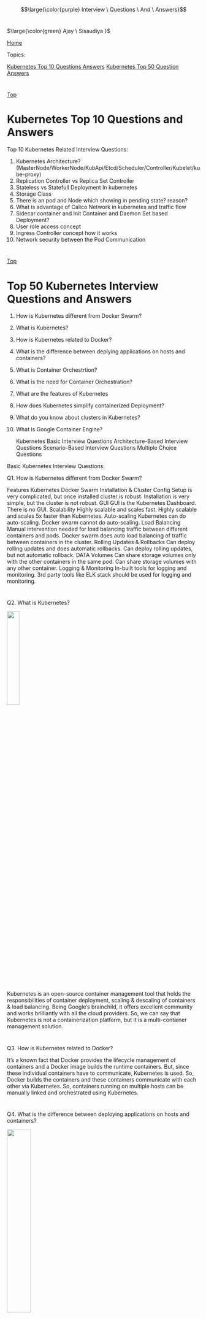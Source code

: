 
$$\large{\color{purple} Interview \ Questions \ And \ Answers}$$ <br />

$\large{\color{green} Ajay \ Sisaudiya }$

[Home](#all-file-links.md)

<a name="top"></a>    

Topics:

[Kubernetes Top 10 Questions Answers](#kubernetes-Q-A-1)
[Kubernetes Top 50 Question Answers](#kubernetes-Q-A-2)





#

[Top](#top)
<a name="kubernetes-Q-A-1"></a>

# Kubernetes Top 10 Questions and Answers


Top 10 Kubernetes Related Interview Questions:

1. Kubernetes Architecture? (MasterNode/WorkerNode/KubApi/Etcd/Scheduler/Controller/Kubelet/kube-proxy)
2. Replication Controller vs Replica Set Controller
3. Stateless vs Statefull Deployment In kubernetes
4. Storage Class
5. There is an pod and Node which showing in pending state? reason?
6. What is advantage of Calico Network in kubernetes and traffic flow
7. Sidecar container and Init Container and Daemon Set based Deployment?
8. User role access concept
9. Ingress Controller concept how it works
10. Network security between the Pod Communication





#
[Top](#top)
<a name="kubernetes-Q-A-2"></a>

# Top 50 Kubernetes Interview Questions and Answers

1. How is Kubernetes different from Docker Swarm?
2. What is Kubernetes?
3. How is Kubernetes related to Docker?
4. What is the difference between deplying applications on hosts and containers?
5. What is Container Orchestrtion?
6. What is the need for Container Orchestration?
7. What are the features of Kubernetes
8. How does Kubernetes simplify containerized Deployment?
9. What do you know about clusters in Kubernetes?
10. What is Google Container Engine?


    Kubernetes Basic Interview Questions
    Architecture-Based Interview Questions
    Scenario-Based Interview Questions
    Multiple Choice Questions
    
    
    
Basic Kubernetes Interview Questions: 

Q1. How is Kubernetes different from Docker Swarm?

    
Features	Kubernetes	Docker Swarm
Installation & Cluster Config	Setup is very complicated, but once installed cluster is robust.	Installation is very simple, but the cluster is not robust.
GUI	GUI is the Kubernetes Dashboard.	There is no GUI.
Scalability	Highly scalable and scales fast.	Highly scalable and scales 5x faster than Kubernetes.
Auto-scaling	Kubernetes can do auto-scaling.	Docker swarm cannot do auto-scaling.
Load Balancing	Manual intervention needed for load balancing traffic between different containers and pods.	Docker swarm does auto load balancing of traffic between containers in the cluster.
Rolling Updates & Rollbacks	Can deploy rolling updates and does automatic rollbacks.	Can deploy rolling updates, but not automatic rollback.
DATA Volumes	Can share storage volumes only with the other containers in the same pod.	Can share storage volumes with any other container.
Logging & Monitoring	In-built tools for logging and monitoring.	3rd party tools like ELK stack should be used for logging and monitoring.

#
Q2. What is Kubernetes?

<img src="https://d1jnx9ba8s6j9r.cloudfront.net/blog/wp-content/uploads/2018/08/q1-1.png" width=25%>

Kubernetes is an open-source container management tool that holds the responsibilities of container deployment, scaling & descaling of containers & load balancing. Being Google’s brainchild, it offers excellent community and works brilliantly with all the cloud providers. So, we can say that Kubernetes is not a containerization platform, but it is a multi-container management solution. 

#
Q3. How is Kubernetes related to Docker?

It’s a known fact that Docker provides the lifecycle management of containers and a Docker image builds the runtime containers. But, since these individual containers have to communicate, Kubernetes is used. So, Docker builds the containers and these containers communicate with each other via Kubernetes. So, containers running on multiple hosts can be manually linked and orchestrated using Kubernetes.

#
Q4. What is the difference between deploying applications on hosts and containers?

<img src="https://d1jnx9ba8s6j9r.cloudfront.net/blog/wp-content/uploads/2018/08/Application-768x472.png" width=35%>

Deploying Applications On Host vs Containers:


Refer to the above diagram. The left side architecture represents deploying applications on hosts. So, this kind of architecture will have an operating system and then the operating system will have a kernel that will have various libraries installed on the operating system needed for the application. So, in this kind of framework you can have n number of applications and all the applications will share the libraries present in that operating system whereas while deploying applications in containers the architecture is a little different.

This kind of architecture will have a kernel and that is the only thing that’s going to be the only thing common between all the applications. So, if there’s a particular application that needs Java then that particular application we’ll get access to Java and if there’s another application that needs Python then only that particular application will have access to Python.

The individual blocks that you can see on the right side of the diagram are basically containerized and these are isolated from other applications. So, the applications have the necessary libraries and binaries isolated from the rest of the system, and cannot be encroached by any other application.

#

Q5. What is Container Orchestration?

Consider a scenario where you have 5-6 microservices for an application. Now, these microservices are put in individual containers, but won’t be able to communicate without container orchestration. So, as orchestration means the amalgamation of all instruments playing together in harmony in music, similarly container orchestration means all the services in individual containers working together to fulfill the needs of a single server.


#
Q6. What is the need for Container Orchestration?

Consider you have 5-6 microservices for a single application performing various tasks, and all these microservices are put inside containers. Now, to make sure that these containers communicate with each other we need container orchestration.

<img src="https://d1jnx9ba8s6j9r.cloudfront.net/blog/wp-content/uploads/2018/08/5-1.png" width=35%>

Challenges Without Container Orchestration

As you can see in the above diagram, there were also many challenges that came into place without the use of container orchestration. So, to overcome these challenges the container orchestration came into place.


#
Q7. What are the features of Kubernetes?

The features of Kubernetes, are as follows:

<img src="https://d1jnx9ba8s6j9r.cloudfront.net/blog/wp-content/uploads/2018/08/7.png" width=35%>


#
Q8. How does Kubernetes simplify containerized Deployment?

As a typical application would have a cluster of containers running across multiple hosts, all these containers would need to talk to each other. So, to do this you need something big that would load balance, scale & monitor the containers. Since Kubernetes is cloud-agnostic and can run on any public/private providers it must be your choice simplify containerized deployment.

#
Q9. What do you know about clusters in Kubernetes?

The fundamental behind Kubernetes is that we can enforce the desired state management, by which I mean that we can feed the cluster services of a specific configuration, and it will be up to the cluster services to go out and run that configuration in the infrastructure.


<img src="https://d1jnx9ba8s6j9r.cloudfront.net/blog/wp-content/uploads/2018/08/Containers-1.png" width=35%>

Representation Of Kubernetes Cluster 

So, as you can see in the above diagram, the deployment file will have all the configurations required to be fed into the cluster services. Now, the deployment file will be fed to the API and then it will be up to the cluster services to figure out how to schedule these pods in the environment and make sure that the right number of pods are running.

So, the API which sits in front of services, the worker nodes & the Kubelet process that the nodes run, all together make up the Kubernetes Cluster.


#

Q10. What is Google Container Engine?

Google Container Engine (GKE) is an open-source management platform for Docker containers and clusters. This Kubernetes based engine supports only those clusters which run within Google’s public cloud services.


#
Q11.  What is Heapster?

Heapster is a cluster-wide aggregator of data provided by Kubelet running on each node. This container management tool is supported natively on Kubernetes cluster and runs as a pod, just like any other pod in the cluster. So, it basically discovers all nodes in the cluster and queries usage information from the Kubernetes nodes in the cluster, via on-machine Kubernetes agent.
Q12.  What is Minikube?

Minikube is a tool that makes it easy to run Kubernetes locally. This runs a single-node Kubernetes cluster inside a virtual machine.

#
Q13.  What is Kubectl?

Kubectl is the platform using which you can pass commands to the cluster. So, it basically provides the CLI to run commands against the Kubernetes cluster with various ways to create and manage the Kubernetes component.

#
Q14.  What is Kubelet?

This is an agent service which runs on each node and enables the slave to communicate with the master. So, Kubelet works on the description of containers provided to it in the PodSpec and makes sure that the containers described in the PodSpec are healthy and running.


#
Q15. What do you understand by a node in Kubernetes?

<img src="https://d1jnx9ba8s6j9r.cloudfront.net/blog/wp-content/uploads/2018/08/15-1.png" width=50%>


Node In Kubernetes 


#
Architecture-Based Kubernetes Interview Questions

This section of questions will deal with the questions related to the architecture of Kubernetes.

#
Q1. What are the different components of Kubernetes Architecture?

The Kubernetes Architecture has mainly 2 components – the master node and the worker node. As you can see in the below diagram, the master and the worker nodes have many inbuilt components within them. The master node has the kube-controller-manager, kube-apiserver, kube-scheduler, etcd. Whereas the worker node has kubelet and kube-proxy running on each node.



<img src="https://d1jnx9ba8s6j9r.cloudfront.net/blog/wp-content/uploads/2018/08/16-1.png" width=50%>

Architecture Of Kubernetes

#

Q2. What do you understand by Kube-proxy?

Kube-proxy can run on each and every node and can do simple TCP/UDP packet forwarding across backend network service. So basically, it is a network proxy that reflects the services as configured in Kubernetes API on each node. So, the Docker-linkable compatible environment variables provide the cluster IPs and ports which are opened by proxy.


#
Q3.  Can you brief on the working of the master node in Kubernetes?

Kubernetes master controls the nodes and inside the nodes the containers are present. Now, these individual containers are contained inside pods and inside each pod, you can have a various number of containers based upon the configuration and requirements. So, if the pods have to be deployed, then they can either be deployed using user interface or command-line interface. Then, these pods are scheduled on the nodes, and based on the resource requirements, the pods are allocated to these nodes. The kube-apiserver makes sure that there is communication established between the Kubernetes node and the master components.



<img src="https://d1jnx9ba8s6j9r.cloudfront.net/blog/wp-content/uploads/2018/08/18-1.png" width=35%>

Representation Of Kubernetes Master Node


#
Q4.  What is the role of kube-apiserver and kube-scheduler?

The kube – apiserver follows the scale-out architecture and is the front end of the master node control panel. This exposes all the APIs of the Kubernetes Master node components and is responsible for establishing communication between Kubernetes Node and the Kubernetes master components.

The kube-scheduler is responsible for distributing and managing the workload on the worker nodes. So, it selects the most suitable node to run the unscheduled pod based on resource requirements and keeps track of resource utilization. It ensures that the workload is not scheduled on already full nodes.



#
Q5.  Can you brief me about the Kubernetes controller manager?

Multiple controller processes run on the master node but are compiled together to run as a single process: the Kubernetes Controller Manager. So, Controller Manager is a daemon that embeds controllers and does namespace creation and garbage collection. It owns the responsibility and communicates with the API server to manage the end-points.

So, the different types of controller manager running on the master node are :
Types Of Controllers - Kubernetes Interview Questions - Edureka


<img src="https://d1jnx9ba8s6j9r.cloudfront.net/blog/wp-content/uploads/2018/08/25-1.png" width=35%>

Types Of Controllers

#

Q6.  What is ETCD?

Etcd is written in Go programming language and is a distributed key-value store used for coordinating distributed work. So, Etcd stores the configuration data of the Kubernetes cluster, representing the state of the cluster at any given point in time.

#
Q7. What are the different types of services in Kubernetes? 

The following are the different types of services used:

<img src="https://d1jnx9ba8s6j9r.cloudfront.net/blog/wp-content/uploads/2018/08/22-1.png" width=35%>

Types Of Services


#
Q8. What do you understand by load balancer in Kubernetes?

A load balancer is one of the most common and standard ways of exposing service. There are two types of load balancer used based on the working environment i.e. either the Internal Load Balancer or the External Load Balancer. The Internal Load Balancer automatically balances load and allocates the pods with the required configuration whereas the External Load Balancer directs the traffic from the external load to the backend pods.
Kubernetes Interview Questions


#


Kubernetes Interview Questions


#
Q9. What is Ingress network, and how does it work?

Ingress network is a collection of rules that acts as an entry point to the Kubernetes cluster. This allows inbound connections, which can be configured to give services externally through reachable URLs, load balance traffic, or by offering name-based virtual hosting. So, Ingress is an API object that manages external access to the services in a cluster, usually by HTTP and is the most powerful way of exposing service.

Now, let me explain to you the working of Ingress network with an example.

There are 2 nodes having the pod and root network namespaces with a Linux bridge. In addition to this, there is also a new virtual ethernet device called flannel0(network plugin) added to the root network.


Now, suppose we want the packet to flow from pod1 to pod 4. Refer to the below diagram.

Ingress Network


<img src="https://d1jnx9ba8s6j9r.cloudfront.net/blog/wp-content/uploads/2018/08/Pods.png" width=35%>

    
 Working Of Ingress Network
 
 
 

    So, the packet leaves pod1’s network at eth0 and enters the root network at veth0.
    Then it is passed on to cbr0, which makes the ARP request to find the destination and it is found out that nobody on this node has the destination IP address.
    So, the bridge sends the packet to flannel0 as the node’s route table is configured with flannel0.
    Now, the flannel daemon talks to the API server of Kubernetes to know all the pod IPs and their respective nodes to create mappings for pods IPs to node IPs.
    The network plugin wraps this packet in a UDP packet with extra headers changing the source and destination IP’s to their respective nodes and sends this packet out via eth0.
    Now, since the route table already knows how to route traffic between nodes, it sends the packet to the destination node2.
    The packet arrives at eth0 of node2 and goes back to flannel0 to de-capsulate and emits it back in the root network namespace.
    Again, the packet is forwarded to the Linux bridge to make an ARP request to find out the IP that belongs to veth1.
    The packet finally crosses the root network and reaches the destination Pod4. 
     
    
    
#
Q10.  What do you understand by Cloud controller manager?

The Cloud Controller Manager is responsible for persistent storage, network routing, abstracting the cloud-specific code from the core Kubernetes specific code, and managing the communication with the underlying cloud services. It might be split out into several different containers depending on which cloud platform you are running on and then it enables the cloud vendors and Kubernetes code to be developed without any inter-dependency. So, the cloud vendor develops their code and connects with the Kubernetes cloud-controller-manager while running the Kubernetes.

The various types of cloud controller manager are as follows:

Types of Cloud Controller Manager



<img src="https://d1jnx9ba8s6j9r.cloudfront.net/blog/wp-content/uploads/2018/08/20-2.png" width=35%>
   
      
Types Of Cloud Controller Manager    
    
#
    
Q11. What is Container resource monitoring?

As for users, it is really important to understand the performance of the application and resource utilization at all the different abstraction layer, Kubernetes factored the management of the cluster by creating abstraction at different levels like container, pods, services and whole cluster. Now, each level can be monitored and this is nothing but Container resource monitoring.

The various container resource monitoring tools are as follows:

<img src="https://d1jnx9ba8s6j9r.cloudfront.net/blog/wp-content/uploads/2018/08/26.png" width=35%>
          


Container Resource Monitoring Tools

    
#

Q12. What is the difference between a replica set and a replication controller?

Replica Set and Replication Controller do almost the same thing. Both ensure that a specified number of pod replicas are running at any given time. The difference comes with the usage of selectors to replicate pods. Replica Set uses Set-Based selectors while replication controllers use Equity-Based selectors.

    Equity-Based Selectors: This type of selector allows filtering by label key and values. So, in layman’s terms, the equity-based selector will only look for the pods with the exact same phrase as the label.
    
    Example: Suppose your label key says app=nginx; then, with this selector, you can only look for those pods with label app equal to nginx.
    Selector-Based Selectors: This type of selector allows filtering keys according to a set of values. So, in other words, the selector-based selector will look for pods whose label has been mentioned in the set.
    
    Example: Say your label key says app in (Nginx, NPS, Apache). Then, with this selector, if your app is equal to any of Nginx, NPS, or Apache, the selector will take it as a true result.    
    
    
#
Q13. What is a Headless Service?

Headless Service is similar to that of a ‘Normal’ service but does not have a Cluster IP. This service enables you to directly reach the pods without the need to access them through a proxy.


#

Q14. What are the best security measures that you can take while using Kubernetes?

The following are the best security measures that you can follow while using Kubernetes:


Security Measures


<img src="https://d1jnx9ba8s6j9r.cloudfront.net/blog/wp-content/uploads/2018/08/26.png" width=35%>
   


Best Security Mesures


#
Q15. What are federated clusters?

Multiple Kubernetes clusters can be managed as a single cluster with the help of federated clusters. So, you can create multiple Kubernetes clusters within a data center/cloud and use federation to control/manage them all at one place.


The federated clusters can achieve this by doing the following two things. Refer to the below diagram.


<img src="https://d1jnx9ba8s6j9r.cloudfront.net/blog/wp-content/uploads/2018/08/30.png" width=35%>
  
Federated Clusters


#
***Scenario-Based Interview Questions***

Scenario 1: Suppose a company built on monolithic architecture handles numerous products. Now, as the company expands in today’s scaling industry, their monolithic architecture started causing problems.

How do you think the company shifted from monolithic to microservices and deploy their services containers?

Solution:

As the company’s goal is to shift from their monolithic application to microservices, they can end up building piece by piece, in parallel and just switch configurations in the background. Then they can put each of these built-in microservices on the Kubernetes platform. So, they can start by migrating their services once or twice and monitor them to make sure everything is running stable. Once they feel everything is going good, then they can migrate the rest of the application into their Kubernetes cluster.

Scenario 2: Consider a multinational company with a very much distributed system, with a large number of data centers, virtual machines, and many employees working on various tasks.

How do you think can such a company manage all the tasks in a consistent way with Kubernetes?

Solution:

As all of us know that I.T. departments launch thousands of containers, with tasks running across a numerous number of nodes across the world in a distributed system.

In such a situation the company can use something that offers them agility, scale-out capability, and DevOps practice to the cloud-based applications.

So, the company can, therefore, use Kubernetes to customize their scheduling architecture and support multiple container formats. This makes it possible for the affinity between container tasks that gives greater efficiency with an extensive support for various container networking solutions and container storage.

Scenario 3: Consider a situation, where a company wants to increase its efficiency and the speed of its technical operations by maintaining minimal costs.


How do you think the company will try to achieve this?

Solution:

The company can implement the DevOps methodology, by building a CI/CD pipeline, but one problem that may occur here is the configurations may take time to go up and running. So, after implementing the CI/CD pipeline the company’s next step should be to work in the cloud environment. Once they start working on the cloud environment, they can schedule containers on a cluster and can orchestrate with the help of Kubernetes. This kind of approach will help the company reduce their deployment time, and also get faster across various environments.

Scenario 4:  Suppose a company wants to revise it’s deployment methods and wants to build a platform which is much more scalable and responsive.

How do you think this company can achieve this to satisfy their customers?

Solution:

In order to give millions of clients the digital experience they would expect, the company needs a platform that is scalable, and responsive, so that they could quickly get data to the client website. Now, to do this the company should move from their private data centers (if they are using any) to any cloud environment such as AWS. Not only this, but they should also implement the microservice architecture so that they can start using Docker containers. Once they have the base framework ready, then they can start using the best orchestration platform available i.e. Kubernetes. This would enable the teams to be autonomous in building applications and delivering them very quickly.

Scenario 5: Consider a multinational company with a very much distributed system, looking forward to solving the monolithic code base problem.

How do you think the company can solve their problem?

Solution

Well, to solve the problem, they can shift their monolithic code base to a microservice design and then each and every microservices can be considered as a container. So, all these containers can be deployed and orchestrated with the help of Kubernetes.



Scenario 6: All of us know that the shift from monolithic to microservices solves the problem from the development side, but increases the problem at the deployment side.

How can the company solve the problem on the deployment side?

Solution

The team can experiment with container orchestration platforms, such as Kubernetes and run it in data centers. So, with this, the company can generate a templated application, deploy it within five minutes, and have actual instances containerized in the staging environment at that point. This kind of Kubernetes project will have dozens of microservices running in parallel to improve the production rate as even if a node goes down, then it can be rescheduled immediately without performance impact.

Scenario 7:  Suppose a company wants to optimize the distribution of its workloads, by adopting new technologies.

How can the company achieve this distribution of resources efficiently?

Solution

The solution to this problem is none other than Kubernetes. Kubernetes makes sure that the resources are optimized efficiently, and only those resources are used which are needed by that particular application. So, with the usage of the best container orchestration tool, the company can achieve the distribution of resources efficiently.

Scenario 8: Consider a carpooling company wants to increase their number of servers by simultaneously scaling their platform.

How do you think will the company deal with the servers and their installation?

Solution

The company can adopt the concept of containerization. Once they deploy all their application into containers, they can use Kubernetes for orchestration and use container monitoring tools like Prometheus to monitor the actions in containers. So, with such usage of containers, giving them better capacity planning in the data center because they will now have fewer constraints due to this abstraction between the services and the hardware they run on.

Scenario 9: Consider a scenario where a company wants to provide all the required hand-outs to its customers having various environments.

How do you think they can achieve this critical target in a dynamic manner?

Solution

The company can use Docker environments, to put together a cross-sectional team to build a web application using Kubernetes. This kind of framework will help the company achieve the goal of getting the required things into production within the shortest time frame. So, with such a machine running, the company can give the hands-outs to all the customers having various environments.

Scenario 10: Suppose a company wants to run various workloads on different cloud infrastructure from bare metal to a public cloud.

How will the company achieve this in the presence of different interfaces?

Solution

The company can decompose its infrastructure into microservices and then adopt Kubernetes. This will let the company run various workloads on different cloud infrastructures.



Multiple Choice Interview Questions

This section of questions will consist of multiple-choice interview questions, that are frequently asked in interviews.

Q1. What are minions in the Kubernetes cluster? 

    They are components of the master node.
    They are the work-horse / worker node of the cluster.[Ans]
    They are monitoring engine used widely in kubernetes.
    They are docker container service.

Q2. Kubernetes cluster data is stored in which of the following?



    Kube-apiserver
    Kubelet
    Etcd[Ans]
    None of the above

Q3. Which of them is a Kubernetes Controller?

    ReplicaSet
    Deployment
    Rolling Updates
    Both ReplicaSet and Deployment[Ans]

Q4. Which of the following are core Kubernetes objects?

    Pods
    Services
    Volumes
    All of the above[Ans]

Q5. The Kubernetes Network proxy runs on which node?

    Master Node
    Worker Node
    All the nodes[Ans]
    None of the above

Q6. What are the responsibilities of a node controller?

    To assign a CIDR block to the nodes
    To maintain the list of nodes
    To monitor the health of the nodes
    All of the above[Ans]

Q7. What are the responsibilities of Replication Controller?

    Update or delete multiple pods with a single command
    Helps to achieve the desired state
    Creates a new pod, if the existing pod crashes
    All of the above[Ans]

Q8. How to define a service without a selector?

    Specify the external name[Ans]
    Specify an endpoint with IP Address and port
    Just by specifying the IP address
    Specifying the label and api-version

Q9. What did the 1.8 version of Kubernetes introduce?

    Taints and Tolerations[Ans]
    Cluster level Logging
    Secrets
    Federated Clusters

Q10. The handler invoked by Kubelet to check if a container’s IP address is open or not is?

    HTTPGetAction
    ExecAction
    TCPSocketAction[Ans]
    None of the above




:end:
